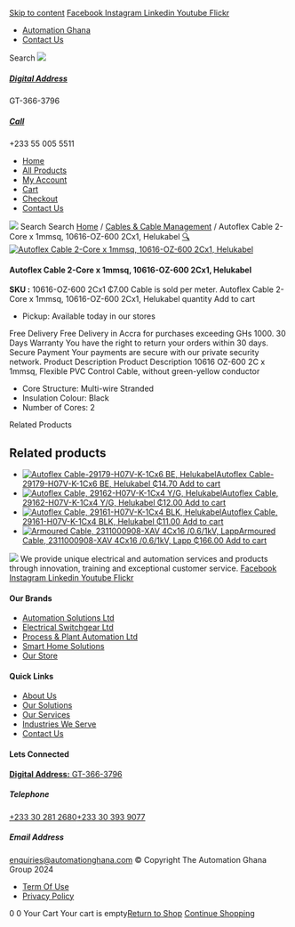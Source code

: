 [Skip to content](https://store.automationghana.com/product/autoflex-cable-10616-oz-600-2cx1-helukabel/#content)
[ Facebook ](https://www.facebook.com/automationgh/) [ Instagram ](https://www.instagram.com/automationgh/) [ Linkedin ](https://www.linkedin.com/company/the-automation-ghana-limited/) [ Youtube ](https://www.youtube.com/channel/UCurrRDUSm5oIW39VXjn1u0w) [ Flickr ](https://www.flickr.com/photos/181794037@N07/)
  * [ Automation Ghana ](https://automationghana.com)
  * [ Contact Us ](https://store.automationghana.com/contact/)


Search
[ ![](https://store.automationghana.com/wp-content/uploads/2024/04/Website-TAGG-Logo-BLUE.png) ](https://store.automationghana.com/)
[ ](https://maps.app.goo.gl/m4xeaagWCNbLk4jM6)
#####  [ Digital Address ](https://maps.app.goo.gl/m4xeaagWCNbLk4jM6)
GT-366-3796 
[ ](tel:+233550055511)
#####  [ Call ](tel:+233550055511)
+233 55 005 5511 
  * [Home](https://store.automationghana.com/)
  * [All Products](https://store.automationghana.com/shop/)
  * [My Account](https://store.automationghana.com/my-account/)
  * [Cart](https://store.automationghana.com/cart/)
  * [Checkout](https://store.automationghana.com/checkout/)
  * [Contact Us](https://store.automationghana.com/contact/)


[![](https://store.automationghana.com/wp-content/uploads/2024/04/AutomationGhana_logo_white.png)](https://store.automationghana.com)
Search
Search
[Home](https://store.automationghana.com) / [Cables & Cable Management](https://store.automationghana.com/product-category/cables-cable-management/) / Autoflex Cable 2-Core x 1mmsq, 10616-OZ-600 2Cx1, Helukabel
[🔍](https://store.automationghana.com/product/autoflex-cable-10616-oz-600-2cx1-helukabel/)
[![Autoflex Cable 2-Core x 1mmsq, 10616-OZ-600 2Cx1, Helukabel](https://store.automationghana.com/wp-content/uploads/2020/04/SCREENED-CABLE.jpg)](https://store.automationghana.com/wp-content/uploads/2020/04/SCREENED-CABLE.jpg)
####  Autoflex Cable 2-Core x 1mmsq, 10616-OZ-600 2Cx1, Helukabel 
**SKU :** 10616-OZ-600 2Cx1 
₵7.00
Cable is sold per meter.
Autoflex Cable 2-Core x 1mmsq, 10616-OZ-600 2Cx1, Helukabel quantity
Add to cart
  * Pickup: Available today in our stores


Free Delivery 
Free Delivery in Accra for purchases exceeding GHs 1000. 
30 Days Warranty 
You have the right to return your orders within 30 days. 
Secure Payment 
Your payments are secure with our private security network. 
Product Description
Product Description
10616 OZ-600 2C x 1mmsq, Flexible PVC Control Cable, without green-yellow conductor 
  * Core Structure: Multi-wire Stranded
  * Insulation Colour: Black
  * Number of Cores: 2


Related Products 
## Related products
  * [![Autoflex Cable-29179-H07V-K-1Cx6 BE, Helukabel](https://store.automationghana.com/wp-content/uploads/2019/12/CABLES-4-300x300.jpg)Autoflex Cable-29179-H07V-K-1Cx6 BE, Helukabel ₵14.70 ](https://store.automationghana.com/product/autoflex-cable-29179-h07v-k-1cx6-be-helukabel/)
[Add to cart](https://store.automationghana.com/product/autoflex-cable-10616-oz-600-2cx1-helukabel/?add-to-cart=1473)
  * [![Autoflex Cable, 29162-H07V-K-1Cx4 Y/G, Helukabel](https://store.automationghana.com/wp-content/uploads/2019/12/CABLES-2-300x300.jpg)Autoflex Cable, 29162-H07V-K-1Cx4 Y/G, Helukabel ₵12.00 ](https://store.automationghana.com/product/autoflex-cable-29162-h07v-k-1cx4-y-g-helukabel/)
[Add to cart](https://store.automationghana.com/product/autoflex-cable-10616-oz-600-2cx1-helukabel/?add-to-cart=1468)
  * [![Autoflex Cable, 29161-H07V-K-1Cx4 BLK, Helukabel](https://store.automationghana.com/wp-content/uploads/2019/12/CABLES-3-300x300.jpg)Autoflex Cable, 29161-H07V-K-1Cx4 BLK, Helukabel ₵11.00 ](https://store.automationghana.com/product/autoflex-cable-29161-h07v-k-1cx4-blk-helukabel/)
[Add to cart](https://store.automationghana.com/product/autoflex-cable-10616-oz-600-2cx1-helukabel/?add-to-cart=1467)
  * [![Armoured Cable, 2311000908-XAV 4Cx16 /0.6/1kV, Lapp](https://store.automationghana.com/wp-content/uploads/2019/12/Armoured-cable-300x300.jpg)Armoured Cable, 2311000908-XAV 4Cx16 /0.6/1kV, Lapp ₵166.00 ](https://store.automationghana.com/product/armoured-cable-2311000908-xav-4cx16-0-6-1kv-lapp/)
[Add to cart](https://store.automationghana.com/product/autoflex-cable-10616-oz-600-2cx1-helukabel/?add-to-cart=1455)


![](https://store.automationghana.com/wp-content/uploads/2024/04/AutomationGhana_logo_white.png)
We provide unique electrical and automation services and products through innovation, training and exceptional customer service.
[ Facebook ](https://www.facebook.com/automationgh/) [ Instagram ](https://www.instagram.com/automationgh/) [ Linkedin ](https://www.linkedin.com/company/the-automation-ghana-limited/) [ Youtube ](https://www.youtube.com/channel/UCurrRDUSm5oIW39VXjn1u0w) [ Flickr ](https://www.flickr.com/photos/181794037@N07/)
#### Our Brands
  * [ Automation Solutions Ltd ](https://store.automationghana.com/product/autoflex-cable-10616-oz-600-2cx1-helukabel/)
  * [ Electrical Switchgear Ltd ](https://store.automationghana.com/product/autoflex-cable-10616-oz-600-2cx1-helukabel/)
  * [ Process & Plant Automation Ltd ](https://store.automationghana.com/product/autoflex-cable-10616-oz-600-2cx1-helukabel/)
  * [ Smart Home Solutions ](https://store.automationghana.com/product/autoflex-cable-10616-oz-600-2cx1-helukabel/)
  * [ Our Store ](https://store.automationghana.com/product/autoflex-cable-10616-oz-600-2cx1-helukabel/)


#### Quick Links
  * [ About Us ](https://store.automationghana.com/product/autoflex-cable-10616-oz-600-2cx1-helukabel/)
  * [ Our Solutions ](https://store.automationghana.com/product/autoflex-cable-10616-oz-600-2cx1-helukabel/)
  * [ Our Services ](https://store.automationghana.com/product/autoflex-cable-10616-oz-600-2cx1-helukabel/)
  * [ Industries We Serve ](https://store.automationghana.com/product/autoflex-cable-10616-oz-600-2cx1-helukabel/)
  * [ Contact Us ](https://store.automationghana.com/product/autoflex-cable-10616-oz-600-2cx1-helukabel/)


#### Lets Connected
[**Digital Address:** GT-366-3796](https://maps.app.goo.gl/m4xeaagWCNbLk4jM6)
#####  Telephone 
[ +233 30 281 2680](tel:+233302812680)[+233 30 393 9077](https://store.automationghana.com/product/autoflex-cable-10616-oz-600-2cx1-helukabel/+233303939077)
#####  Email Address 
enquiries@automationghana.com 
© Copyright The Automation Ghana Group 2024
  * [ Term Of Use ](https://store.automationghana.com/product/autoflex-cable-10616-oz-600-2cx1-helukabel/)
  * [ Privacy Policy ](https://store.automationghana.com/product/autoflex-cable-10616-oz-600-2cx1-helukabel/)


0
0
Your Cart
Your cart is empty[Return to Shop](https://store.automationghana.com/shop/)
[Continue Shopping](https://store.automationghana.com/product/autoflex-cable-10616-oz-600-2cx1-helukabel/)
